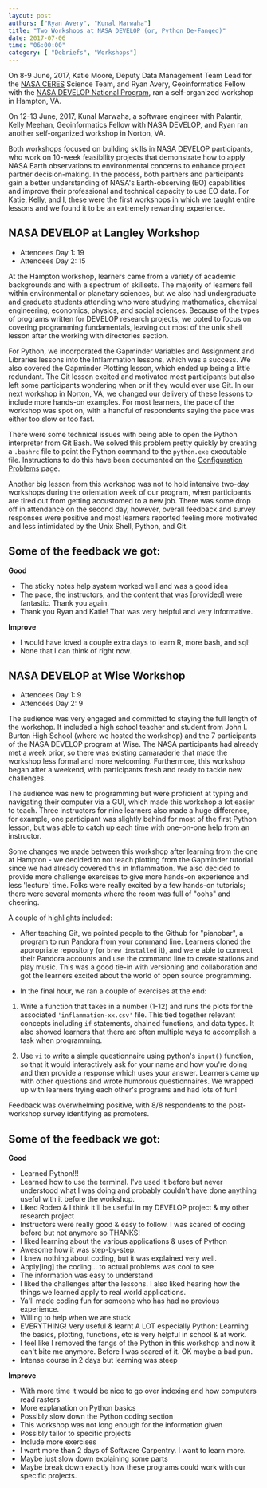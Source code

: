```yaml
---
layout: post
authors: ["Ryan Avery", "Kunal Marwaha"]
title: "Two Workshops at NASA DEVELOP (or, Python De-Fanged)"
date: 2017-07-06
time: "06:00:00"
category: [ "Debriefs", "Workshops"]
---
```


On 8-9 June, 2017, Katie Moore, Deputy Data Management Team Lead for the [NASA CERES](https://ceres.larc.nasa.gov/) Science Team, and 
Ryan Avery, Geoinformatics Fellow with the [NASA DEVELOP National Program](https://develop.larc.nasa.gov/), 
ran a self-organized workshop in Hampton, VA. 

On 12-13 June, 2017, Kunal Marwaha, 
a software engineer with Palantir, Kelly Meehan, Geoinformatics Fellow with NASA DEVELOP, and Ryan ran another 
self-organized workshop in Norton, VA. 

Both workshops focused on building skills in NASA DEVELOP participants, who work on 10-week feasibility projects 
that demonstrate how to apply NASA Earth observations to environmental concerns to enhance
project partner decision-making. In the process, both partners and participants gain a better understanding 
of NASA's Earth-observing (EO) capabilities and improve their professional and technical capacity to use EO data. 
For Katie, Kelly, and I, these were the first workshops in which we taught entire lessons 
and we found it to be an extremely rewarding experience.

## NASA DEVELOP at Langley Workshop
 
- Attendees Day 1: 19
- Attendees Day 2: 15
  
At the Hampton workshop, learners came from a variety of academic backgrounds and with a spectrum of skillsets. 
The majority of learners fell within environmental or planetary sciences, but we also had 
undergraduate and graduate students attending who were studying mathematics, chemical engineering, 
economics, physics, and social sciences. Because of the types of programs written for DEVELOP 
research projects, we opted to focus on covering programming fundamentals, leaving out most of 
the unix shell lesson after the working with directories section. 

For Python, we incorporated the Gapminder Variables and Assignment and Libraries lessons into the Inflammation lessons, which was a success. We also 
covered the Gapminder Plotting lesson, which ended up being a little redundant. The Git lesson excited and 
motivated most participants but also left some participants wondering when or if they would ever use Git. In our 
next workshop in Norton, VA, we changed our delivery of these lessons to include more hands-on examples. For most 
learners, the pace of the workshop was spot on, with a handful of respondents saying the pace was either too slow or too fast.
 
There were some technical issues with being able to open the Python interpreter from Git Bash. 
We solved this problem pretty quickly by creating a `.bashrc` file to point the Python command to the `python.exe` 
executable file. Instructions to do this have been documented on the [Configuration Problems](https://github.com/swcarpentry/workshop-template/wiki/Configuration-Problems-and-Solutions)
page. 

Another big lesson from this workshop was not to hold intensive two-day workshops during the orientation 
week of our program, when participants are tired out from getting accustomed to a new job. 
There was some drop off in attendance on the second day, however, overall feedback and survey 
responses were positive and most learners reported feeling more motivated and less intimidated by the Unix Shell, Python, and Git.
 
## Some of the feedback we got: 

**Good**

-	The sticky notes help system worked well and was a good idea
-	The pace, the instructors, and the content that was [provided] were fantastic. Thank you again.
-	Thank you Ryan and Katie! That was very helpful and very informative.

**Improve**

-	I would have loved a couple extra days to learn R, more bash, and sql!
- None that I can think of right now.

## NASA DEVELOP at Wise Workshop
 
- Attendees Day 1: 9
- Attendees Day 2: 9
 
The audience was very engaged and committed to staying the full length of the workshop. It included a high school teacher and student from John I. Burton High School (where we hosted the workshop) and the 7 participants of the NASA DEVELOP program at Wise. The NASA participants had already met a week prior, so there was existing camaraderie that made the workshop less formal and more welcoming. Furthermore, this workshop began after a weekend, with participants fresh and ready to tackle new challenges.
 
The audience was new to programming but were proficient at typing and navigating their computer via a GUI, which made this workshop a lot easier to teach. Three instructors for nine learners also made a huge difference, for example, one participant was slightly behind for most of the first Python lesson, but was able to catch up each time with one-on-one help from an instructor.
 
Some changes we made between this workshop after learning from the one at Hampton - we decided to not teach plotting from the Gapminder tutorial since we had already covered this in Inflammation. We also decided to provide more challenge exercises to give more hands-on experience and less 'lecture' time. Folks were really excited by a few hands-on tutorials; there were several moments where the room was full of "oohs" and cheering. 

A couple of highlights included:

- After teaching Git, we pointed people to the Github for "pianobar", a program to run Pandora from your command line. Learners cloned the appropriate repository (or `brew installed` it), and were able to connect their Pandora accounts and use the command line to create stations and play music. This was a good tie-in with versioning and collaboration and got the learners excited about the world of open source programming.

- In the final hour, we ran a couple of exercises at the end:

1.	Write a function that takes in a number (1-12) and runs the plots for the associated `'inflammation-xx.csv'` file. This tied together relevant concepts including `if` statements, chained functions, and data types. It also showed learners that there are often multiple ways to accomplish a task when programming.

2.	Use `vi` to write a simple questionnaire using python's `input()` function, so that it would interactively ask for your name and how you're doing and then provide a response which uses your answer. Learners came up with other questions and wrote humorous questionnaires. We wrapped up with learners trying each other's programs and had lots of fun!
 
Feedback was overwhelming positive, with 8/8 respondents to the post-workshop survey identifying as promoters.
 
## Some of the feedback we got: 

**Good**

- Learned Python!!!
- Learned how to use the terminal. I've used it before but never understood what I was doing and probably couldn't have done anything useful with it before the workshop.
- Liked Rodeo & I think it'll be useful in my DEVELOP project & my other research project
- Instructors were really good & easy to follow. I was scared of coding before but not anymore so THANKS!
- I liked learning about the various applications & uses of Python
- Awesome how it was step-by-step. 
- I knew nothing about coding, but it was explained very well. 
- Apply[ing] the coding... to actual problems was cool to see
- The information was easy to understand
- I liked the challenges after the lessons. I also liked hearing how the things we learned apply to real world applications.
- Ya'll made coding fun for someone who has had no previous experience.
- Willing to help when we are stuck
- EVERYTHING! Very useful & learnt A LOT especially Python: Learning the basics, plotting, functions, etc is very helpful in school & at work.
- I feel like I removed the fangs of the Python in this workshop and now it can't bite me anymore. Before I was scared of it. OK maybe a bad pun.
- Intense course in 2 days but learning was steep
 
**Improve**

- With more time it would be nice to go over indexing and how computers read rasters
- More explanation on Python basics
- Possibly slow down the Python coding section
- This workshop was not long enough for the information given
- Possibly tailor to specific projects
- Include more exercises
- I want more than 2 days of Software Carpentry. I want to learn more.
- Maybe just slow down explaining some parts
- Maybe break down exactly how these programs could work with our specific projects.
